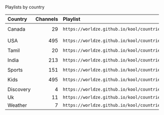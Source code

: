 Playlists by country


<table>
	<thead>
		<tr><th align="left">Country</th><th align="right">Channels</th><th align="left">Playlist</th><th align="left">EPG</th></tr>
	</thead>
	<tbody>
		<tr><td align="left">Canada</td><td align="right">29</td><td align="left" nowrap><code>https://worldze.github.io/kool/countries/ca.m3u</code></td><td align="left"><code>http://epg.streamstv.me/epg/guide-canada.xml.gz</code></td></tr>
		<tr><td align="left">USA</td><td align="right">495</td><td align="left" nowrap><code>https://worldze.github.io/kool/countries/us.m3u</code></td><td align="left"><code>http://epg.streamstv.me/epg/guide-usa.xml.gz</code></td></tr>
		<tr><td align="left">Tamil</td><td align="right">20</td><td align="left" nowrap><code>https://worldze.github.io/kool/countries/s_in.m3u</code></td><td align="left"></td></tr>
		<tr><td align="left">India</td><td align="right">213</td><td align="left" nowrap><code>https://worldze.github.io/kool/countries/in.m3u</code></td><td align="left"><code>http://epg.streamstv.me/epg/guide-india.xml.gz</code></td></tr>
		<tr><td align="left">Sports</td><td align="right">151</td><td align="left" nowrap><code>https://worldze.github.io/kool/countries/sp.m3u</code></td><td align="left"></td></tr>
		<tr><td align="left">Kids</td><td align="right">495</td><td align="left" nowrap><code>https://worldze.github.io/kool/countries/kid.m3u</code></td><td align="left"><code>http://epg.streamstv.me/epg/guide-usa.xml.gz</code></td></tr>
		<tr><td align="left">Discovery</td><td align="right">4</td><td align="left" nowrap><code>https://worldze.github.io/kool/countries/dis.m3u</code></td><td align="left"></td></tr>
		<tr><td align="left">Uk</td><td align="right">11</td><td align="left" nowrap><code>https://worldze.github.io/kool/countries/uk.m3u</code></td><td align="left"></td></tr>
		<tr><td align="left">Weather</td><td align="right">7</td><td align="left" nowrap><code>https://worldze.github.io/kool/countries/wea.m3u</code></td><td align="left"></td></tr>
	</tbody>
</table>
